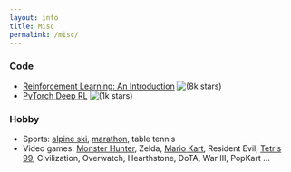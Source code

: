 ```yaml
---
layout: info
title: Misc 
permalink: /misc/
---
```


### Code
- [Reinforcement Learning: An Introduction](https://github.com/ShangtongZhang/reinforcement-learning-an-introduction) ![(8k stars)](https://img.shields.io/github/stars/shangtongzhang/reinforcement-learning-an-introduction.svg?style=social) 
- [PyTorch Deep RL](https://github.com/ShangtongZhang/DeepRL) ![(1k stars)](https://img.shields.io/github/stars/shangtongzhang/deeprl.svg?style=social) 

### Hobby
- Sports: [alpine ski](/hobby/ski), [marathon](/hobby/marathon), table tennis
- Video games: [Monster Hunter](/hobby/monster-hunter), Zelda, [Mario Kart](/hobby/mario-kart), Resident Evil, [Tetris 99](/hobby/tetris), Civilization, Overwatch, Hearthstone, DoTA, War III, PopKart ...